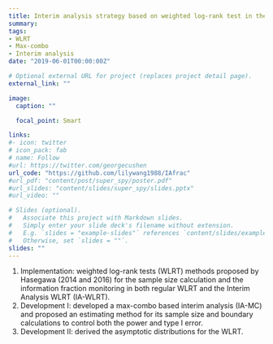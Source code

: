```yaml
---
title: Interim analysis strategy based on weighted log-rank test in the presence of non-proportional hazards
summary: 
tags:
- WLRT
- Max-combo
- Interim analysis 
date: "2019-06-01T00:00:00Z"

# Optional external URL for project (replaces project detail page).
external_link: ""

image:
  caption: ""

  focal_point: Smart

links:
#- icon: twitter
# icon_pack: fab
# name: Follow
#url: https://twitter.com/georgecushen
url_code: "https://github.com/lilywang1988/IAfrac"
#url_pdf: "content/post/super_spy/poster.pdf"
#url_slides: "content/slides/super_spy/slides.pptx"
#url_video: ""

# Slides (optional).
#   Associate this project with Markdown slides.
#   Simply enter your slide deck's filename without extension.
#   E.g. `slides = "example-slides"` references `content/slides/example-slides.md`.
#   Otherwise, set `slides = ""`.
slides: ""
---
```

1. Implementation: weighted log-rank tests (WLRT) methods proposed by Hasegawa (2014 and 2016) for the sample size calculation and the information fraction monitoring in both regular WLRT and the Interim Analysis WLRT (IA-WLRT). 
2. Development I: developed a max-combo based interim analysis (IA-MC) and proposed an estimating method for its sample size and boundary calculations to control both the power and type I error. 
3. Development II: derived the asymptotic distributions for the WLRT. 
